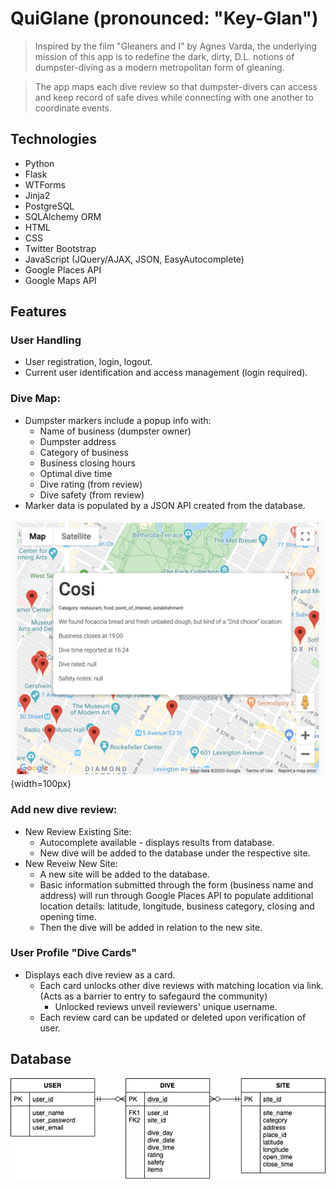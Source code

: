 # QuiGlane (pronounced: "Key-Glan")

> Inspired by the film "Gleaners and I" by Agnes Varda, the underlying mission of this app is to redefine the dark, dirty, D.L. notions of dumpster-diving as a modern metropolitan form of gleaning.

> The app maps each dive review so that dumpster-divers can access and keep record of safe dives while connecting with one another to coordinate events.

## Technologies
- Python
- Flask
- WTForms
- Jinja2
- PostgreSQL
- SQLAlchemy ORM
- HTML
- CSS
- Twitter Bootstrap
- JavaScript (JQuery/AJAX, JSON, EasyAutocomplete)
- Google Places API
- Google Maps API

## Features

### User Handling
  - User registration, login, logout. 
  - Current user identification and access management (login required).

### Dive Map:
  - Dumpster markers include a popup info with:
    * Name of business (dumpster owner)
    * Dumpster address
    * Category of business
    * Business closing hours
    * Optimal dive time
    * Dive rating (from review)
    * Dive safety (from review)
  - Marker data is populated by a JSON API created from the database.

  ![screenshot_MAP](images/MarkerMap.png){width=100px}


### Add new dive review:
  - New Review Existing Site:
    * Autocomplete available - displays results from database.
    * New dive will be added to the database under the respective site.
  - New Reveiw New Site:
    * A new site will be added to the database.
    * Basic information submitted through the form (business name and address) will run through Google Places API to populate additional location details: latitude, longitude, business category, closing and opening time.
    * Then the dive will be added in relation to the new site.

### User Profile "Dive Cards"
  - Displays each dive review as a card.
    * Each card unlocks other dive reviews with matching location via link.
    (Acts as a barrier to entry to safegaurd the community)
      - Unlocked reviews unveil reviewers' unique username.
    * Each review card can be updated or deleted upon verification of user.


## Database
![DB Model](images/glean_db_model.png)
